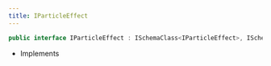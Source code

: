 ```yaml
---
title: IParticleEffect
---
```


```csharp
public interface IParticleEffect : ISchemaClass<IParticleEffect>, ISchemaField, ISchemaClass, INativeHandle
```

- Implements


